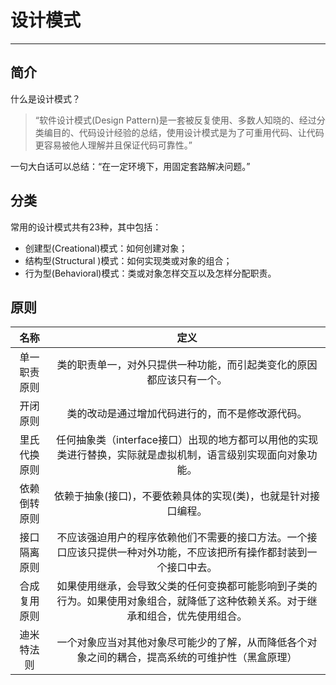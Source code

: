 # 设计模式

------

## 简介

什么是设计模式？

> “软件设计模式(Design Pattern)是一套被反复使用、多数人知晓的、经过分类编目的、代码设计经验的总结，使用设计模式是为了可重用代码、让代码更容易被他人理解并且保证代码可靠性。”

一句大白话可以总结：“在一定环境下，用固定套路解决问题。”

## 分类

常用的设计模式共有23种，其中包括：

- 创建型(Creational)模式：如何创建对象；
- 结构型(Structural )模式：如何实现类或对象的组合；
- 行为型(Behavioral)模式：类或对象怎样交互以及怎样分配职责。

## 原则

|     名称     |                             定义                             |
| :----------: | :----------------------------------------------------------: |
| 单一职责原则 | 类的职责单一，对外只提供一种功能，而引起类变化的原因都应该只有一个。 |
|   开闭原则   |       类的改动是通过增加代码进行的，而不是修改源代码。       |
| 里氏代换原则 | 任何抽象类（interface接口）出现的地方都可以用他的实现类进行替换，实际就是虚拟机制，语言级别实现面向对象功能。 |
| 依赖倒转原则 | 依赖于抽象(接口)，不要依赖具体的实现(类)，也就是针对接口编程。 |
| 接口隔离原则 | 不应该强迫用户的程序依赖他们不需要的接口方法。一个接口应该只提供一种对外功能，不应该把所有操作都封装到一个接口中去。 |
| 合成复用原则 | 如果使用继承，会导致父类的任何变换都可能影响到子类的行为。如果使用对象组合，就降低了这种依赖关系。对于继承和组合，优先使用组合。 |
|  迪米特法则  | 一个对象应当对其他对象尽可能少的了解，从而降低各个对象之间的耦合，提高系统的可维护性（黑盒原理） |


